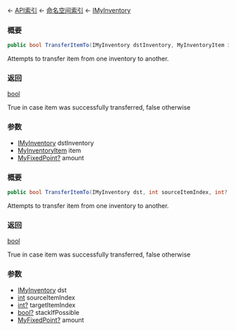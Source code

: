 ← [API索引](Api-Index) ← [命名空间索引](Namespace-Index) ← [IMyInventory](VRage.Game.ModAPI.Ingame.IMyInventory)

### 概要

```csharp
public bool TransferItemTo(IMyInventory dstInventory, MyInventoryItem item, MyFixedPoint? amount = default)
```

Attempts to transfer item from one inventory to another.

### 返回

[bool](https://docs.microsoft.com/en-us/dotnet/api/System.Boolean?view=netframework-4.6)

True in case item was successfully transferred, false otherwise

### 参数

* [IMyInventory](VRage.Game.ModAPI.Ingame.IMyInventory) dstInventory
* [MyInventoryItem](VRage.Game.ModAPI.Ingame.MyInventoryItem) item
* [MyFixedPoint?](https://docs.microsoft.com/en-us/dotnet/api/System.Nullable-1?view=netframework-4.6) amount
### 概要

```csharp
public bool TransferItemTo(IMyInventory dst, int sourceItemIndex, int? targetItemIndex = default, bool? stackIfPossible = default, MyFixedPoint? amount = default)
```

Attempts to transfer item from one inventory to another.

### 返回

[bool](https://docs.microsoft.com/en-us/dotnet/api/System.Boolean?view=netframework-4.6)

True in case item was successfully transferred, false otherwise

### 参数

* [IMyInventory](VRage.Game.ModAPI.Ingame.IMyInventory) dst
* [int](https://docs.microsoft.com/en-us/dotnet/api/System.Int32?view=netframework-4.6) sourceItemIndex
* [int?](https://docs.microsoft.com/en-us/dotnet/api/System.Nullable-1?view=netframework-4.6) targetItemIndex
* [bool?](https://docs.microsoft.com/en-us/dotnet/api/System.Nullable-1?view=netframework-4.6) stackIfPossible
* [MyFixedPoint?](https://docs.microsoft.com/en-us/dotnet/api/System.Nullable-1?view=netframework-4.6) amount
